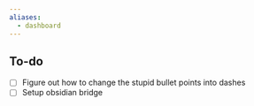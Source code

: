 ```yaml
---
aliases:
  - dashboard
---
```

## To-do
- [ ] Figure out how to change the stupid bullet points into dashes
- [ ] Setup obsidian bridge